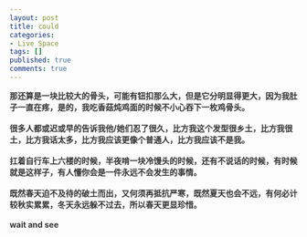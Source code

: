 ```yaml
---
layout: post
title: could
categories:
- Live Space
tags: []
published: true
comments: true
---
```

<p><b style="color:rgb(51, 51, 51)">那还算是一块比较大的骨头，可能有钮扣那么大，但是它分明显得更大，因为我肚子一直在疼，是的，我吃香菇炖鸡面的时候不小心吞下一枚鸡骨头。<br />
<br />
很多人都或迟或早的告诉我他/她们忍了很久，比方我这个发型很乡土，比方我很土，比方我话太多，比方我应该更像个普通人，比方我应该不是我。<br />
<br />
扛着自行车上六楼的时候，半夜啃一块冷馒头的时候，还有不说话的时候，有时候就是这样子，有人懂你会是一件永远不会发生的事情。<br />
<br />
既然春天迫不及待的破土而出，又何须再抵抗严寒，既然夏天也会不远，有何必计较秋实累累，冬天永远躲不过去，所以春天更显珍惜。<br />
<br />
wait and see</b></p>
